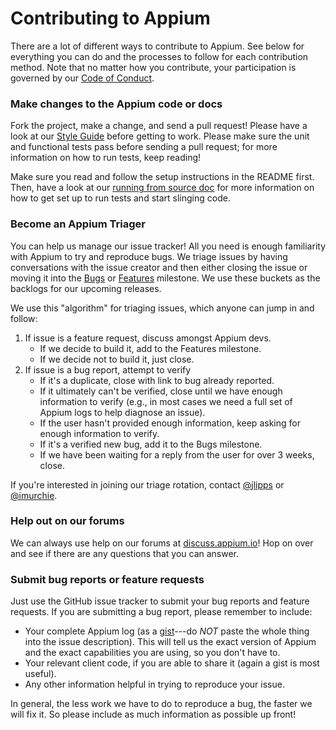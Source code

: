 # Contributing to Appium

There are a lot of different ways to contribute to Appium. See below for
everything you can do and the processes to follow for each contribution method.
Note that no matter how you contribute, your participation is governed by our
[Code of Conduct](CONDUCT.md).

### Make changes to the Appium code or docs

Fork the project, make a change, and send a pull request! Please have a look at
our [Style Guide](/docs/en/contributing-to-appium/style-guide.md) before
getting to work.  Please make sure the unit and functional tests pass before
sending a pull request; for more information on how to run tests, keep reading!

Make sure you read and follow the setup instructions in the README first. Then,
have a look at our [running from source
doc](/docs/en/contributing-to-appium/appium-from-source.md) for more
information on how to get set up to run tests and start slinging code.

### Become an Appium Triager

You can help us manage our issue tracker! All you need is enough familiarity with Appium to try and reproduce bugs. We triage issues by having conversations with the issue creator and then either closing the issue or moving it into the [Bugs](https://github.com/appium/appium/milestones/Bugs) or [Features](https://github.com/appium/appium/milestones/Features) milestone. We use these buckets as the backlogs for our upcoming releases.

We use this "algorithm" for triaging issues, which anyone can jump in and follow:

1. If issue is a feature request, discuss amongst Appium devs.
    * If we decide to build it, add to the Features milestone.
    * If we decide not to build it, just close.
2. If issue is a bug report, attempt to verify
    * If it's a duplicate, close with link to bug already reported.
    * If it ultimately can't be verified, close until we have enough information to verify (e.g., in most cases we need a full set of Appium logs to help diagnose an issue).
    * If the user hasn't provided enough information, keep asking for enough information to verify.
    * If it's a verified new bug, add it to the Bugs milestone.
    * If we have been waiting for a reply from the user for over 3 weeks, close.

If you're interested in joining our triage rotation, contact
[@jlipps](https://github.com/jlipps) or
[@imurchie](https://github.com/imurchie).

### Help out on our forums

We can always use help on our forums at
[discuss.appium.io](https://discuss.appium.io)! Hop on over and see if there
are any questions that you can answer.

### Submit bug reports or feature requests

Just use the GitHub issue tracker to submit your bug reports and feature
requests. If you are submitting a bug report, please remember to include:

* Your complete Appium log (as a [gist](https://gist.github.com)---do *NOT* paste the whole thing into the issue description). This will tell us the exact version of Appium and the exact capabilities you are using, so you don't have to.
* Your relevant client code, if you are able to share it (again a gist is most useful).
* Any other information helpful in trying to reproduce your issue.

In general, the less work we have to do to reproduce a bug, the faster we will
fix it. So please include as much information as possible up front!
